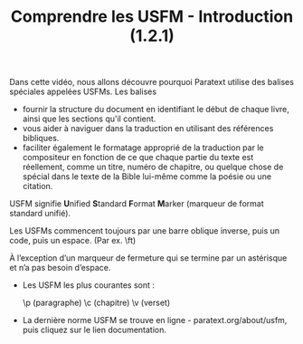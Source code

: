 ﻿---
title: Comprendre les USFM - Introduction (1.2.1)
---
Dans cette vidéo, nous allons découvre pourquoi Paratext utilise des balises spéciales appelées USFMs. Les balises

-   fournir la structure du document en identifiant le début de chaque livre, ainsi que les sections qu'il contient.
-   vous aider à naviguer dans la traduction en utilisant des références bibliques.
-   faciliter également le formatage approprié de la traduction par le compositeur en fonction de ce que chaque partie du texte est réellement, comme un titre, numéro de chapitre, ou quelque chose de spécial dans le texte de la Bible lui-même comme la poésie ou une citation.

USFM signifie **U**nified **S**tandard **F**ormat **M**arker (marqueur de format standard unifié).

Les USFMs commencent toujours par une barre oblique inverse, puis un code, puis un espace. (Par ex. \\ft)

À l’exception d’un marqueur de fermeture qui se termine par un astérisque et n’a pas besoin d’espace.

-   Les USFM les plus courantes sont :

    \\p (paragraphe) \\c (chapitre) \\v (verset)

-   La dernière norme USFM se trouve en ligne - paratext.org/about/usfm, puis cliquez sur le lien documentation.



